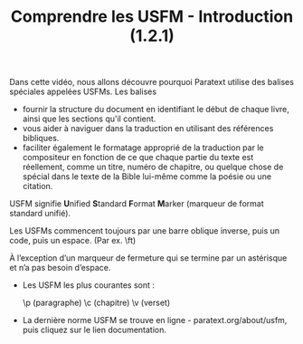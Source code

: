 ﻿---
title: Comprendre les USFM - Introduction (1.2.1)
---
Dans cette vidéo, nous allons découvre pourquoi Paratext utilise des balises spéciales appelées USFMs. Les balises

-   fournir la structure du document en identifiant le début de chaque livre, ainsi que les sections qu'il contient.
-   vous aider à naviguer dans la traduction en utilisant des références bibliques.
-   faciliter également le formatage approprié de la traduction par le compositeur en fonction de ce que chaque partie du texte est réellement, comme un titre, numéro de chapitre, ou quelque chose de spécial dans le texte de la Bible lui-même comme la poésie ou une citation.

USFM signifie **U**nified **S**tandard **F**ormat **M**arker (marqueur de format standard unifié).

Les USFMs commencent toujours par une barre oblique inverse, puis un code, puis un espace. (Par ex. \\ft)

À l’exception d’un marqueur de fermeture qui se termine par un astérisque et n’a pas besoin d’espace.

-   Les USFM les plus courantes sont :

    \\p (paragraphe) \\c (chapitre) \\v (verset)

-   La dernière norme USFM se trouve en ligne - paratext.org/about/usfm, puis cliquez sur le lien documentation.



